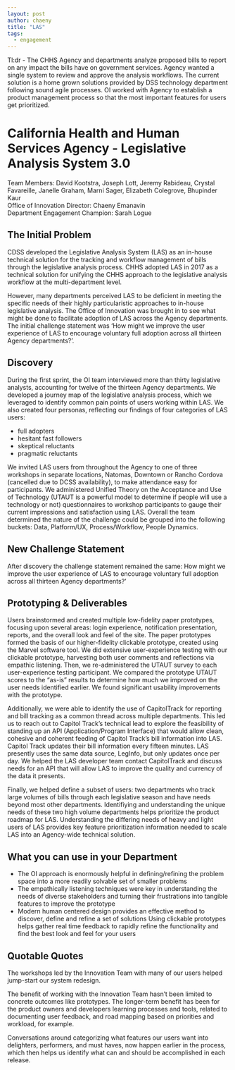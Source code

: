 ```yaml
---
layout: post
author: chaeny
title: "LAS"
tags:
  - engagement
---
```

Tl:dr - The CHHS Agency and departments analyze proposed bills to report on any impact the bills have on government services. Agency wanted a single system to review and approve the analysis workflows. The current solution is a home grown solutions provided by DSS technology department following sound agile processes. OI worked with Agency to establish a product management process so that the most important features for users get prioritized.

<h1 class="jumbotron">California Health and Human Services Agency - Legislative Analysis System 3.0 </h1>

<p>Team Members: David Kootstra, Joseph Lott, Jeremy Rabideau, Crystal Favareille, Janelle Graham, Marni Sager, Elizabeth Colegrove, Bhupinder Kaur<br />
Office of Innovation Director: Chaeny Emanavin <br />
Department Engagement Champion: Sarah Logue</p>

<h2>The Initial Problem</h2>
CDSS developed the Legislative Analysis System (LAS) as an in-house technical solution for the tracking and workflow management of bills through the legislative analysis process. CHHS adopted LAS in 2017 as a technical solution for unifying the CHHS approach to the legislative analysis workflow at the multi-department level.

However, many departments perceived LAS to be deficient in meeting the specific needs of their highly particularistic approaches to in-house legislative analysis. The Office of Innovation was brought in to see what might be done to facilitate adoption of LAS across the Agency departments. The initial challenge statement was ‘How might we improve the user experience of LAS to encourage voluntary full adoption across all thirteen Agency departments?’.

<h2>Discovery</h2>
During the first sprint, the OI team interviewed more than thirty legislative analysts, accounting for twelve of the thirteen Agency departments. We developed a journey map of the legislative analysis process, which we leveraged to identify common pain points of users working within LAS. We also created four personas, reflecting our findings of four categories of LAS users:
<ul>
<li>full adopters</li>
<li>hesitant fast followers</li>
<li>skeptical reluctants</li>
<li>pragmatic reluctants</li></ul>

<p>We invited LAS users from throughout the Agency to one of three workshops in separate locations, Natomas, Downtown or Rancho Cordova (cancelled due to DCSS availability), to make attendance easy for participants. We administered Unified Theory on the Acceptance and Use of Technology (UTAUT is a powerful model to determine if people will use a technology or not) questionnaires to workshop participants to gauge their current impressions and satisfaction using LAS. Overall the team determined the nature of the challenge could be grouped into the following buckets: Data, Platform/UX, Process/Workflow, People Dynamics.</p>

<h2>New Challenge Statement</h2>
<p>After discovery the challenge statement remained the same: How might we improve the user experience of LAS to encourage voluntary full adoption across all thirteen Agency departments?’</p>

<h2>Prototyping & Deliverables</h2>
<p>Users brainstormed and created multiple low-fidelity paper prototypes, focusing upon several areas: login experience, notification presentation, reports, and the overall look and feel of the site. The paper prototypes formed the basis of our higher-fidelity clickable prototype, created using the Marvel software tool. We did extensive user-experience testing with our clickable prototype, harvesting both user comments and reflections via empathic listening. Then, we re-administered the UTAUT survey to each user-experience testing participant. We compared the prototype UTAUT scores to the “as-is” results to determine how much we improved on the user needs identified earlier. We found significant usability improvements with the prototype.</p>

<p>Additionally, we were able to identify the use of CapitolTrack for reporting and bill tracking as a common thread across multiple departments. This led us to reach out to Capitol Track’s technical lead to explore the feasibility of standing up an API (Application/Program Interface) that would allow clean, cohesive and coherent feeding of Capitol Track’s bill information into LAS. Capitol Track updates their bill information every fifteen minutes. LAS presently uses the same data source, LegInfo, but only updates once per day. We helped the LAS developer team contact CapitolTrack and discuss needs for an API  that will allow LAS to improve the quality and currency of the data it presents. </p>

<p>Finally, we helped define a subset of users: two departments who track large volumes of bills through each legislative season and have needs beyond most other departments.  Identifiying and understanding the unique needs of these  two high volume departments helps prioritize the product roadmap for LAS.  Understanding the differing needs of heavy and light users of LAS provides key feature prioritization information needed to scale LAS into an Agency-wide technical solution.</p>

<h2>What you can use in your Department</h2>
<ul><li>The OI approach is enormously helpful in defining/refining the problem space into a more readily solvable set of smaller problems</li>
<li>The empathically listening techniques were key in understanding the needs of diverse stakeholders and turning their frustrations into tangible features to improve the prototype</li>
<li>Modern human centered design provides an effective method to discover, define and refine a set of solutions
Using clickable prototypes helps gather real time feedback to rapidly refine the functionality and find the best look and feel for your users</li></ul>

<h2>Quotable Quotes</h2>
<p>The workshops led by the Innovation Team with many of our users helped jump-start our system redesign.</p>

<p>The benefit of working with the Innovation Team hasn’t been limited to concrete outcomes like prototypes.  The longer-term benefit has been for the product owners and developers learning processes and tools, related to documenting user feedback, and road mapping based on priorities and workload, for example.</p>

<p>Conversations around categorizing what features our users want into delighters, performers, and must haves, now happen earlier in the process, which then helps us identify what can and should be accomplished in each release.</p>
